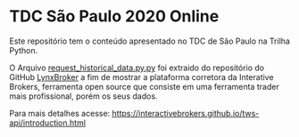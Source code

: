 # TDC São Paulo 2020 Online

Este repositório tem o conteúdo apresentado no TDC de São Paulo na Trilha Python.

O Arquivo [request_historical_data.py.py](https://github.com/danynt14/TDCSampa2020/blob/master/request_historical_data.py) foi extraido do repositório do GitHub [LynxBroker](https://github.com/lynxbroker/API-examples) a fim de mostrar a plataforma corretora da Interative Brokers, ferramenta open source que consiste em uma ferramenta trader mais profissional, porém os seus dados.


Para mais  detalhes acesse:
    https://interactivebrokers.github.io/tws-api/introduction.html
    
    
